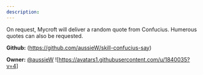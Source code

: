 ```yaml
---
description: 
---
```

On request, Mycroft will deliver a random quote from Confucius. Humerous quotes can also be requested.

**Github:** (https://github.com/aussieW/skill-confucius-say)

**Owner:** [@aussieW](https://github.com/aussieW) ![https://avatars1.githubusercontent.com/u/1840035?v=4]

